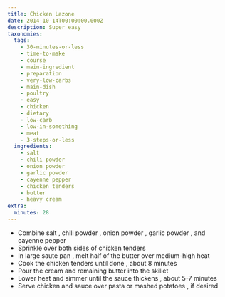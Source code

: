 ```yaml
---
title: Chicken Lazone
date: 2014-10-14T00:00:00.000Z
description: Super easy
taxonomies:
  tags:
    - 30-minutes-or-less
    - time-to-make
    - course
    - main-ingredient
    - preparation
    - very-low-carbs
    - main-dish
    - poultry
    - easy
    - chicken
    - dietary
    - low-carb
    - low-in-something
    - meat
    - 3-steps-or-less
  ingredients:
    - salt
    - chili powder
    - onion powder
    - garlic powder
    - cayenne pepper
    - chicken tenders
    - butter
    - heavy cream
extra:
  minutes: 28
---
```

 - Combine salt , chili powder , onion powder , garlic powder , and cayenne pepper
 - Sprinkle over both sides of chicken tenders
 - In large saute pan , melt half of the butter over medium-high heat
 - Cook the chicken tenders until done , about 8 minutes
 - Pour the cream and remaining butter into the skillet
 - Lower heat and simmer until the sauce thickens , about 5-7 minutes
 - Serve chicken and sauce over pasta or mashed potatoes , if desired
